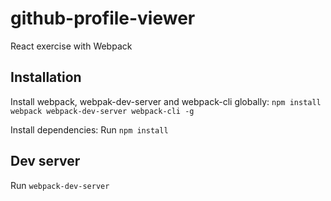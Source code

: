 # github-profile-viewer
React exercise with Webpack

## Installation
Install webpack, webpak-dev-server and webpack-cli globally:
`npm install webpack webpack-dev-server webpack-cli -g`

Install dependencies:
Run `npm install`

## Dev server
Run `webpack-dev-server`